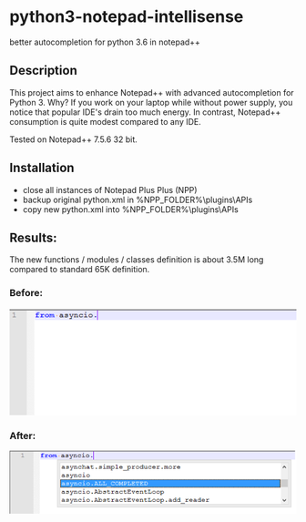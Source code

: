 # python3-notepad-intellisense
better autocompletion for python 3.6 in notepad++

## Description

This project aims to enhance Notepad++ with advanced autocompletion for Python 3.
Why?
If you work on your laptop while without power supply, you notice that popular IDE's drain too much energy.
In contrast, Notepad++ consumption is quite modest compared to any IDE.

Tested on Notepad++ 7.5.6 32 bit.

## Installation
* close all instances of Notepad Plus Plus (NPP)
* backup original python.xml in %NPP_FOLDER%\plugins\APIs
* copy new python.xml into %NPP_FOLDER%\plugins\APIs

## Results:
The new functions / modules / classes definition is about 3.5M long compared to standard 65K definition.
### Before:
![before](before.png)
### After:
![after](after.png)


